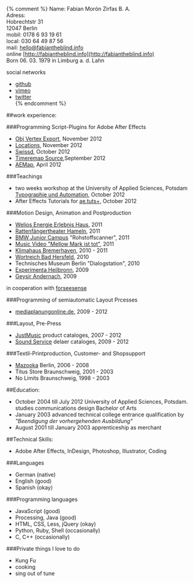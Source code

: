 {% comment %}
Name: Fabian Morón Zirfas B. A.  
Adress:  
Hobrechtstr 31  
12047 Berlin  
mobil: 0178 6 93 19 61  
local: 030 64 49 87 56  
mail: <hello@fabiantheblind.info>  
online [http://fabiantheblind.info](http://fabiantheblind.info)  
Born 06. 03. 1979 in Limburg a. d. Lahn  

social networks  

- [github](https://github.com/fabiantheblind)  
- [vimeo](https://vimeo.com/fabiantheblind)  
- [twitter](https://twitter.com/fabiantheblind)  
{% endcomment %}

##work experience:  

###Programming Script-Plugins for Adobe After Effects  

- [Obj Vertex Export](http://aescripts.com/obj-vertex-export/), November 2012  
- [Locations](http://aescripts.com/locations), November 2012  
- [Swissd](http://aescripts.com/swissd/), October 2012  
- [Timeremap Source](http://aescripts.com/timeremap-source),September 2012  
- [AEMap](http://aescripts.com/aemap/), April 2012  

###Teachings  

- two weeks workshop at the University of Applied Sciences, Potsdam [Typographie und Automation](http://fabiantheblind.github.com/Typography-And-Automation/), October 2012  
- After Effects Tutorials for [ae.tuts+](http://ae.tutsplus.com/tutorials/motion-graphics/how-to-isolate-and-style-motion-blur-in-your-animation-part-1/), October 2012  

###Motion Design, Animation and Postproduction  

- [Welios Energie Erlebnis Haus](http://www.welios.at/de/startseite.html), 2011  
- [Rattenfängertheater Hameln](http://www.hameln.de/kultur/kultur/museum/Rattenfaenger-Theater.htm), 2011  
- [BMW Junior Campus](http://www.bmwgroup.com/bmwgroup_prod/d/0_0_www_bmwgroup_com/verantwortung/gesellschaft/soziale_projekte/bildungsprojekte/junior_campus.html) "Rohstoffscanner", 2011  
- [Music Video "Mellow Mark ist tot"](http://www.mellow-mark.de/index.php?seite=video&videoID=101&header=10), 2011  
- [Klimahaus Bremerhaven](http://www.klimahaus-bremerhaven.de), 2010 - 2011  
- [Wortreich Bad Hersfeld](http://www.wortreich-badhersfeld.de), 2010  
- Technisches Museum Berlin "Dialogstation", 2010  
- [Experimenta Heilbronn](http://www.experimenta-heilbronn.de), 2009  
- [Geysir Andernach](http://www.geysir-andernach.de), 2009   

in cooperation with [forseesense](http://forseesense.com)  



###Programming of semiautomatic Layout Prcesses  

- [mediaplanungonline.de](http://mediaplanungonline.de), 2009 - 2012  

###Layout, Pre-Press  

- [JustMusic](http://www.justmusic.de/de-de) product cataloges, 2007 - 2012  
- [Sound Service](http://www.sound-service.eu) delaer cataloges, 2009 - 2012  

###Textil-Printproduction, Customer- and Shopsupport  

- [Mazooka](http://mazooka.de) Berlin, 2006 - 2008  
- Titus Store Braunschweig, 2001 - 2003   
- No Limits Braunschweig, 1998 - 2003  

##Education:  

- October 2004 till July 2012 University of Applied Sciences, Potsdam. studies communications design Bachelor of Arts  
- January 2003  advanced technical college entrance qualification by _"Beendigung der vorhergehenden Ausbildung"_  
- August 2001 till January 2003  apprenticeship as merchant  

##Technical Skills:  

- Adobe After Effects, InDesign, Photoshop, Illustrator, Coding  

###Languages  
- German (native)  
- English (good)  
- Spanish (okay)  

###Programming languages  

- JavaScript (good)  
- Processing, Java (good)  
- HTML, CSS, Less, jQuery (okay)  
- Python, Ruby, Shell (occasionally)  
- C, C++ (occasionally)  

###Private things I love to do  

- Kung Fu  
- cooking  
- sing out of tune  


